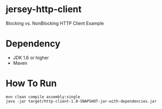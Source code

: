 jersey-http-client
==================

Blocking vs. NonBlocking HTTP Client Example

Dependency
==========
 - JDK 1.6 or higher
 - Maven

How To Run
==========
```
mvn clean compile assembly:single
java -jar target/http-client-1.0-SNAPSHOT-jar-with-dependencies.jar 
```


